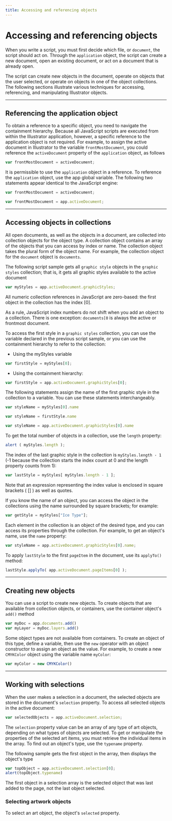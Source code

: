```yaml
---
title: Accessing and referencing objects
---
```

# Accessing and referencing objects

When you write a script, you must first decide which file, or `document`, the script should act on. Through the `application` object, the script can create a new document, open an existing document, or act on a document that is already open.

The script can create new objects in the document, operate on objects that the user selected, or operate on objects in one of the object collections. The following sections illustrate various techniques for accessing, referencing, and manipulating Illustrator objects.

---

## Referencing the application object

To obtain a reference to a specific object, you need to navigate the containment hierarchy. Because all JavaScript scripts are executed from within the Illustrator application, however, a specific reference to the application object is not required. For example, to assign the active document in Illustrator to the variable `frontMostDocument`, you could reference the `activeDocument` property of the `application` object, as follows

```javascript
var frontMostDocument = activeDocument;
```

It is permissible to use the `application` object in a reference. To reference the `application` object, use the app global variable. The following two statements appear identical to the JavaScript engine:

```javascript
var frontMostDocument = activeDocument;

var frontMostDocument = app.activeDocument;
```

---

## Accessing objects in collections

All open documents, as well as the objects in a document, are collected into collection objects for the object type. A collection object contains an array of the objects that you can access by index or name. The collection object takes the plural form of the object name. For example, the collection object for the `document` object is `documents`.

The following script sample gets all `graphic style` objects in the `graphic styles` collection; that is, it gets all graphic styles available to the active document

```javascript
var myStyles = app.activeDocument.graphicStyles;
```

All numeric collection references in JavaScript are zero-based: the first object in the collection has the index [0].

As a rule, JavaScript index numbers do not shift when you add an object to a collection. There is one exception: `documents[0` is always the active or frontmost document.

To access the first style in a `graphic styles` collection, you can use the variable declared in the previous script sample, or you can use the containment hierarchy to refer to the collection:

- Using the myStyles variable
 ```javascript
 var firstStyle = myStyles[0];
 ```

- Using the containment hierarchy:
 ```javascript
 var firstStyle = app.activeDocument.graphicStyles[0];
 ```

The following statements assign the name of the first graphic style in the collection to a variable. You can use these statements interchangeably.

```javascript
var styleName = myStyles[0].name

var styleName = firstStyle.name

var styleName = app.activeDocument.graphicStyles[0].name
```

To get the total number of objects in a collection, use the `length` property:

```javascript
alert ( myStyles.length );
```

The index of the last graphic style in the collection is `myStyles.length - 1` (-1 because the collection starts the index count at 0 and the length property counts from 1):

```javascript
var lastStyle = myStyles[ myStyles.length - 1 ];
```

Note that an expression representing the index value is enclosed in square brackets ( [] ) as well as quotes.

If you know the name of an object, you can access the object in the collections using the name surrounded by square brackets; for example:

```javascript
var getStyle = myStyles["Ice Type"];
```

Each element in the collection is an object of the desired type, and you can access its properties through the collection. For example, to get an object's name, use the `name` property:

```javascript
var styleName = app.activeDocument.graphicStyles[0].name;
```

To apply `lastStyle` to the first `pageItem` in the document, use its `applyTo()` method:

```javascript
lastStyle.applyTo( app.activeDocument.pageItems[0] );
```

---

## Creating new objects

You can use a script to create new objects. To create objects that are available from collection objects, or containers, use the container object's `add()` method

```javascript
var myDoc = app.documents.add()
var myLayer = myDoc.layers.add()
```

Some object types are not available from containers. To create an object of this type, define a variable, then use the `new` operator with an object constructor to assign an object as the value. For example, to create a new `CMYKColor` object using the variable name `myColor`:

```javascript
var myColor = new CMYKColor()
```

---

## Working with selections

When the user makes a selection in a document, the selected objects are stored in the document's `selection` property. To access all selected objects in the active document:

```javascript
var selectedObjects = app.activeDocument.selection;
```

The `selection` property value can be an array of any type of art objects, depending on what types of objects are selected. To get or manipulate the properties of the selected art items, you must retrieve the individual items in the array. To find out an object's type, use the `typename` property.

The following sample gets the first object in the array, then displays the object's type

```javascript
var topObject = app.activeDocument.selection[0];
alert(topObject.typename)
```

The first object in a selection array is the selected object that was last added to the page, not the last object selected.

### Selecting artwork objects

To select an art object, the object's `selected` property.
